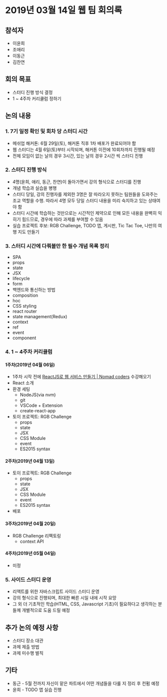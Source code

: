 # 2019년 03월 14일 웹 팀 회의록

## 참석자

- 이윤희
- 조애리
- 이동근
- 김찬연

## 회의 목표

- 스터디 진행 방식 결정
- 1 ~ 4주차 커리큘럼 정하기

## 논의 내용

### 1. 7기 일정 확인 및 회차 당 스터디 시간

- 메쉬업 해커톤: 6월 29일(토), 해커톤 직후 1차 배포가 완료되어야 함
- 웹 스터디는 4월 6일(토)부터 시작되며, 해커톤 이전에 10회차까지 진행될 예정
- 전체 모임이 없는 날의 경우 3시간, 있는 날의 경우 2시간 씩 스터디 진행

### 2. 스터디 진행 방식

- 4명(윤희, 애리, 동근, 찬연)이 돌아가면서 강의 형식으로 스터디를 진행
- 개념 학습과 실습을 병행
- 스터디 당일, 강의 진행자를 제외한 3명은 잘 따라오지 못하는 팀원들을 도와주는 조교 역할을 수행. 따라서 4명 모두 당일 스터디 내용을 미리 숙지하고 있는 상태여야 함
- 스터디 시간에 학습하는 것만으로는 시간적인 제약으로 인해 모든 내용을 완벽히 익히기 힘드므로, 경우에 따라 과제를 부여할 수 있음
- 실습 프로젝트 후보: RGB Challenge, TODO 앱, 게시판, Tic Tac Toe, 나만의 여행 지도 만들기

### 3. 스터디 시간에 다뤄볼만 한 필수 개념 목록 정리

- SPA
- props
- state
- JSX
- lifecycle
- form
- 백엔드와 통신하는 방법
- composition
- hoc
- CSS styling
- react router
- state management(Redux)
- context
- ref
- event
- component

### 4. 1 ~ 4주차 커리큘럼

#### 1주차(2019년 04월 06일)

- 1주차 시작 전에 [ReactJS로 웹 서비스 만들기 | Nomad coders](https://academy.nomadcoders.co/p/reactjs-fundamentals) 수강해오기
- React 소개
- 환경 세팅
  - NodeJS(via nvm)
  - git
  - VSCode + Extension
  - create-react-app
- 토이 프로젝트: RGB Challenge
  - props
  - state
  - JSX
  - CSS Module
  - event
  - ES2015 syntax

#### 2주차(2019년 04월 13일)

- 토이 프로젝트: RGB Challenge
  - props
  - state
  - JSX
  - CSS Module
  - event
  - ES2015 syntax
- 배포

#### 3주차(2019년 04월 20일)

- RGB Challenge 리팩토링
  - context API

#### 4주차(2019년 05월 04일)

- 미정

### 5. 사이드 스터디 운영

- 리액트를 위한 자바스크립트 사이드 스터디 운영
- 강의 형식으로 진행되며, 최대한 빠른 시일 내에 시작 요망
- 그 외 더 기초적인 학습(HTML, CSS, Javascript 기초)이 필요하다고 생각하는 분들께 개별적으로 도움 드릴 예정

## 추가 논의 예정 사항

- 스터디 장소 대관
- 과제 제출 방법
- 과제 미수행 벌칙

## 기타

- 동근 - 5월 전까지 자신이 맡은 파트에서 어떤 개념들을 다룰 지 정리 후 컨펌 예정
- 윤희 - TODO 앱 실습 진행

